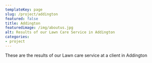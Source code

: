 ```yaml
---
templateKey: page
slug: /project/addington
featured: false
title: Addington
featuredimage: /img/aboutus.jpg
alt: Results of our Lawn Care Service in Addington
categories:
- project
---
```

These are the results of our Lawn care service at a client in Addington



